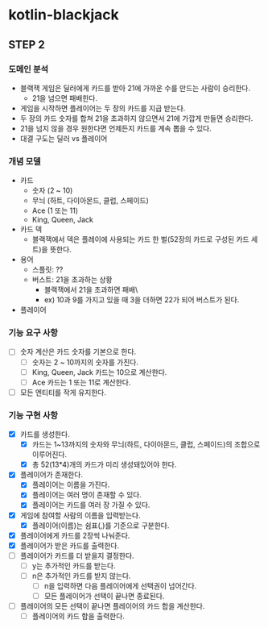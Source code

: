 # kotlin-blackjack

## STEP 2

### 도메인 분석

- 블랙잭 게임은 딜러에게 카드를 받아 21에 가까운 수를 만드는 사람이 승리한다.
  - 21을 넘으면 패배한다.
- 게임을 시작하면 플레이어는 두 장의 카드를 지급 받는다.
- 두 장의 카드 숫자를 합쳐 21을 초과하지 않으면서 21에 가깝게 만들면 승리한다.
- 21을 넘지 않을 경우 원한다면 언제든지 카드를 계속 뽑을 수 있다.
- 대결 구도는 딜러 vs 플레이어

### 개념 모델

- 카드
  - 숫자 (2 ~ 10)
  - 무늬 (하트, 다이아몬드, 클럽, 스페이드)
  - Ace (1 또는 11) 
  - King, Queen, Jack
- 카드 덱
  - 블랙잭에서 덱은 플레이에 사용되는 카드 한 벌(52장의 카드로 구성된 카드 세트)을 뜻한다.
- 용어
  - 스플릿: ??
  - 버스트: 21을 초과하는 상황
    - 블랙잭에서 21을 초과하면 패배\
    - ex) 10과 9를 가지고 있을 때 3을 더하면 22가 되어 버스트가 된다.
- 플레이어

### 기능 요구 사항

- [ ] 숫자 계산은 카드 숫자를 기본으로 한다.
  - [ ] 숫자는 2 ~ 10까지의 숫자를 가진다.  
  - [ ] King, Queen, Jack 카드는 10으로 계산한다.
  - [ ] Ace 카드는 1 또는 11로 계산한다.
- [ ] 모든 엔티티를 작게 유지한다.

### 기능 구현 사항

- [x] 카드를 생성한다.
  - [x] 카드는 1~13까지의 숫자와 무늬(하트, 다이아몬드, 클럽, 스페이드)의 조합으로 이루어진다. 
  - [x] 총 52(13*4)개의 카드가 미리 생성돼있어야 한다.
- [x] 플레이어가 존재한다.
  - [x] 플레이어는 이름을 가진다.
  - [x] 플레이어는 여러 명이 존재할 수 있다.
  - [x] 플레이어는 카드를 여러 장 가질 수 있다.
- [x] 게임에 참여할 사람의 이름을 입력받는다.
  - [x] 플레이어(이름)는 쉼표(,)를 기준으로 구분한다.
- [x] 플레이어에게 카드를 2장씩 나눠준다.
- [x] 플레이어가 받은 카드를 출력한다.
- [ ] 플레이어가 카드를 더 받을지 결정한다.
  - [ ] y는 추가적인 카드를 받는다.
  - [ ] n은 추가적인 카드를 받지 않는다.
    - [ ] n을 입력하면 다음 플레이어에게 선택권이 넘어간다.
    - [ ] 모든 플레이어가 선택이 끝나면 종료된다.
- [ ] 플레이어의 모든 선택이 끝나면 플레이어의 카드 합을 계산한다.
  - [ ] 플레이어의 카드 합을 출력한다.